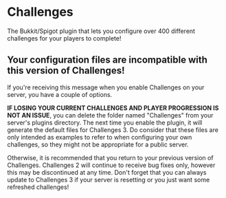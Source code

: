 # Challenges

The Bukkit/Spigot plugin that lets you configure over 400 different challenges for your players to complete!

## Your configuration files are incompatible with this version of Challenges!

If you're receiving this message when you enable Challenges on your server, you have a couple of options. 

**IF LOSING YOUR CURRENT CHALLENGES AND PLAYER PROGRESSION IS NOT AN ISSUE**, you can delete the folder named "Challenges" from your server's plugins directory. The next time you enable the plugin, it will generate the default files for Challenges 3. Do consider that these files are only intended as examples to refer to when configuring your own challenges, so they might not be appropriate for a public server.

Otherwise, it is recommended that you return to your previous version of Challenges. Challenges 2 will continue to receive bug fixes only, however this may be discontinued at any time. Don't forget that you can always update to Challenges 3 if your server is resetting or you just want some refreshed challenges!
